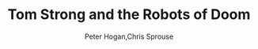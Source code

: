 ---
title: Tom Strong and the Robots of Doom
author: Peter Hogan,Chris Sprouse
readingDate: 2011-09-01
layout: book
---